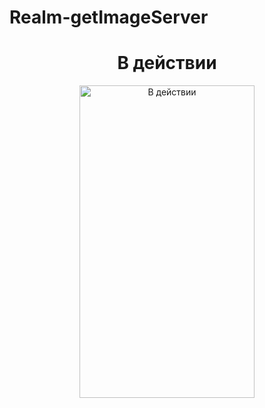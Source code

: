 # Realm-getImageServer
<div align="center">
<h1 align="center"><span class="tag">В действии</span></h1>
<image alt="В действии"
	title="В действии" width="280" height="500" src="/animation/main_gif.gif">

